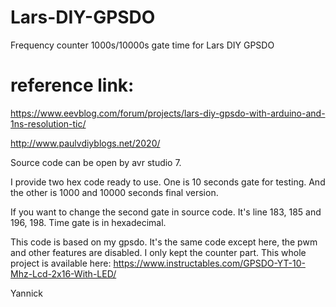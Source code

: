 # Lars-DIY-GPSDO
Frequency counter 1000s/10000s gate time for Lars DIY GPSDO

# reference link:
https://www.eevblog.com/forum/projects/lars-diy-gpsdo-with-arduino-and-1ns-resolution-tic/

http://www.paulvdiyblogs.net/2020/


Source code can be open by avr studio 7.

I provide two hex code ready to use. One is 10 seconds gate for testing. And the other is 1000 and 10000 seconds final version.

If you want to change the second gate in source code. It's line 183, 185 and 196, 198. Time gate is in hexadecimal.

This code is based on my gpsdo. It's the same code except here, the pwm and other features are disabled. I only kept the counter part. This whole project is available here:
https://www.instructables.com/GPSDO-YT-10-Mhz-Lcd-2x16-With-LED/

Yannick
